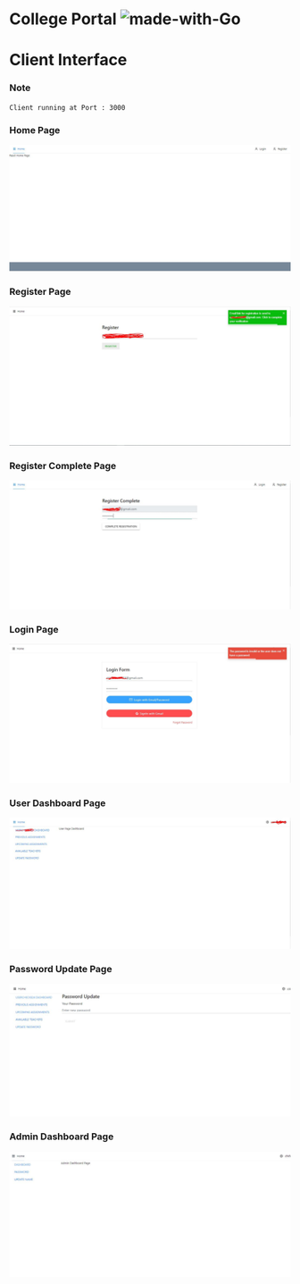 # College Portal  ![made-with-Go](https://img.shields.io/badge/Made%20with-love-1f425f.svg?style=for-the-badge&logo=appveyor) 

# Client Interface 

### Note
```
Client running at Port : 3000
```

### Home Page  
![](https://github.com/Yaswant-Kumar-Singhi/collegePortal/blob/main/Screenshot/Homepage.JPG)

### Register Page 
![](https://github.com/Yaswant-Kumar-Singhi/collegePortal/blob/main/Screenshot/Register.JPG)

### Register Complete Page 
![](https://github.com/Yaswant-Kumar-Singhi/collegePortal/blob/main/Screenshot/registerComplete.JPG)

### Login Page 
![](https://github.com/Yaswant-Kumar-Singhi/collegePortal/blob/main/Screenshot/PasswordCheck.JPG)

### User Dashboard Page 
![](https://github.com/Yaswant-Kumar-Singhi/collegePortal/blob/main/Screenshot/UserDashboard.JPG)

### Password Update Page 
![](https://github.com/Yaswant-Kumar-Singhi/collegePortal/blob/main/Screenshot/Password%20Update.JPG)

### Admin Dashboard Page
![](https://github.com/Yaswant-Kumar-Singhi/collegePortal/blob/main/Screenshot/AdminDashboard.JPG)

